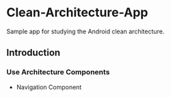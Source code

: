 # Clean-Architecture-App
Sample app for studying the Android clean architecture.

## Introduction 

### Use Architecture Components
- Navigation Component
